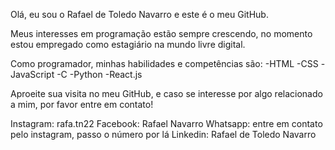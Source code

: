 Olá, eu sou o Rafael de Toledo Navarro e este é o meu GitHub.

Meus interesses em programação estão sempre crescendo, no momento estou empregado como estagiário na mundo livre digital.

Como programador, minhas habilidades e competências são:
-HTML
-CSS
-JavaScript
-C
-Python
-React.js

Aproeite sua visita no meu GitHub, e caso se interesse por algo relacionado a mim, por favor entre em contato!

Instagram: rafa.tn22
Facebook: Rafael Navarro
Whatsapp: entre  em contato pelo instagram, passo o número por lá
Linkedin: Rafael de Toledo Navarro
